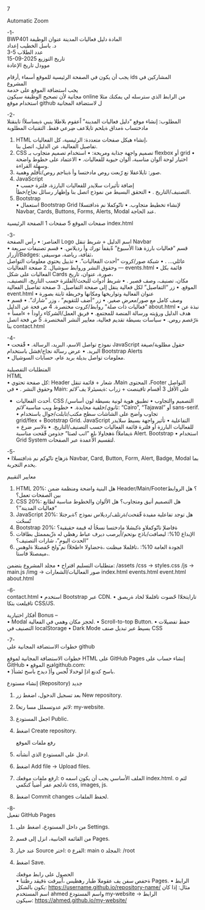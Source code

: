 
7

Automatic Zoom
 
  
 
-1-  
BWP401 المادة 
دليل فعاليات المدينة  عنوان الوظيفة  
د. باسل الخطيب  إعداد  
3-5 عدد الطلاب  
15-09-2025 تاريخ التوزيع  
موودل تاريخ الإعادة  
 
يجب أن يكون في الصفحة الرئيسية 
للموقع أسماء ,أرقام ids المشاركين في  
المشروع  
يجب استضافة الموقع على خدمة  
مجانية لأن تصحيح الوظيفة سيكون 
online من الرابط الذي سترسله لي 
يمكنك مثلا استخدام موقع github 
ل لاستضافة المجانية 
 
 
  
 
-2-  
المطلوب: إنشاء موقع “دليل فعاليات المدينة” 
  اًعقوم بلاطلا ينبي  ةيساسلأا تاينقتلا مادختساب ةمداق ةيلحم تايلاعف ضِرعي
فقط. 
التقنيات المطلوبة  
1. HTML إنشاء هيكل صفحات متعددة: الرئيسية، كل الفعاليات،  
تفاصيل الفعالية، عن الدليل، اتصل بنا. 
2. CSS   تصميم  واجهة جذابة ومريحة: 
• استخدام تصميم متجاوب بـ flexbox أو grid 
• اختيار لوحة ألوان مناسبة، ألوان حيوية للفعاليات. 
• الاعتماد على خطوط واضحة وسهلة القراءة. 
3. صور: تايلاعفلا نع رّبعت روص مادختسا   وأ ةيناجم روص/تاّفلم
وهمية. 
4. JavaScript   
• إضافة تأثيرات سلايدر للفعاليات البارزة، فلترة حسب  
التصنيف/التاريخ . 
• التحقق البسيط من نموذج اتصل بنا  وإظهار رسائل نجاح/خطأ. 
5. Bootstrap  
• استعمال Bootstrap Grid لإنشاء تخطيط متجاوب. 
• تانّوكملا نم ةدافتسلاا  Navbar, Cards, Buttons, Forms, 
Alerts, Modal   عند الحاجة. 
 
صفحات الموقع 5 صفحات 
1 الصفحة الرئيسية index.html 
 
  
 
-3-  
العناصر: 
• رأس الصفحة  Logo  اسم الدليل + شريط تنقل Navbar   
• قسم “فعاليات بارزة هذا الأسبوع”  ةّيقفأ تورك وأ رديلاس. 
• قسم تصنيفات سريعة أزرار/Badges: ثقافة، رياضة، موسيقى،  
عائلي... . 
• شبكة صور/كروت “أحدث الفعاليات”. 
• تذييل يحتوي معلومات التواصل وحقوق النشر وروابط سوشيال. 
2  صفحة الفعاليات — events.html 
• قائمة بكل الفعاليات على شكل Cards  صورة، عنوان، تاريخ،  
مكان، تصنيف، وصف قصير . 
• شريط أدوات للبحث/الفلترة حسب التاريخ، التصنيف، الموقع. 
• زر “التفاصيل” لكل فعالية ينقل إلى صفحة التفاصيل. 
3  صفحة تفاصيل الفعالية event.html 
• عنوان الفعالية وتواريخها ومكانها وخريطة ثابتة بصورة   
• وصف كامل مع صور/معرض صغير. 
• زر “أضف للتقويم” ، وزر “شارك”. 
• قسم “فعاليات ذات صلة” روابط/كروت مختصرة. 
4  ص فحة عن الدليل  about.html 
• نبذة عن هدف الدليل ورؤيته ورسالة المنصة للمجتمع. 
• فريق العمل/الشركاء راودأ + ءامسأ + ةرّغصم روص. 
• سياسات بسيطة تقديم فعالية، معايير النشر المختصرة. 
5  ص فحة اتصل بنا   contact.html 
 
  
 
-4-  
• نموذج تواصل الاسم، البريد، الرسالة. 
• قّقحت JavaScript حقول مطلوبة/صيغة البريد. 
• عرض رسالة نجاح/فشل باستخدام   Bootstrap Alerts   
• معلومات تواصل بديلة بريد عام، حسابات السوشيال. 
 
المتطلبات التفصيلية  
HTML  
• كل صفحة تحتوي: Header شعار + قائمة تنقل  ،Main 
المحتوى ،Footer التواصل وحقوق النشر . 
• في Main: على الأقل 3 أقسام  تافينصت + زراب :ةيسيئرلا يف ًلاثم
+ أحدث الفعاليات. 
  CSS التصميم والتجاوب 
• تطبيق هوية لونية بسيطة لون أساسي/ثانوي/خلفية محايدة. 
• خطوط ويب مناسبة   ًلاثم: “Cairo”, “Tajawal” أو sans-serif. 
• تجاوب واضح على الشاشات سطح مكتب/تابلت/جوال باستخدام  
grid/flex + Bootstrap Grid. 
  JavaScript التفاعلية 
• تأثير واجهة بسيط سلايدر للفعاليات البارزة أو فلترة قائمة الفعاليات 
حسب التصنيف/التاريخ. 
•  ةلاسر ضرع + ةيماملأا ةهجاولا ىلع ”انب لصتا“ جذومن قّقحت
مناسبة Alert. 
  Bootstrap 
• استخدام  Grid System لتقسيم الأعمدة عبر الصفحات. 
 
  
 
-5-  
• ةزهاج تانّوكم نم ةدافتسلاا Navbar, Card, Button, Form, 
Alert, Badge, Modal بما يخدم التجربة. 
 
معايير التقييم  
1. HTML 20%: هل البنية واضحة ومنظمة ضمن 
Header/Main/Footer؟ هل الروابط بين الصفحات تعمل؟  
2. CSS 20%: هل التصميم أنيق ومتجاوب؟ هل الألوان والخطوط 
مناسبة لطابع “فعاليات المدينة”؟  
3. JavaScript 20%: هل توجد تفاعلية مفيدة  قّقحت/ةرتلف/رديلاس
نموذج  ؟ةبرجتلا نّسحُت 
4. Bootstrap 20%:  ةفاضلإ تانّوكملاو ةكبشلا مادختسا نسحُأ له
قيمة حقيقية؟ 
5. الإبداع 10%:   ليصافت/باذج ىوتحم/اًيرصب ديرف عباط رهظي له
 ةزّيمممثل بطاقات “الحدث اليوم”، شارات التصنيف؟  
6. الجودة العامة 10%:  ،تافلملا ميظنت ،ةحضاولا ءاطخلأا نم ّولخ
حّفصتلا ةلوهس ،ميمصتلا قاستا. 
 
متطلبات التسليم  اقتراح 
• مجلد المشروع يتضمن: 
/assets 
  /css    -> styles.css 
  /js     -> main.js 
  /img    -> صور الفعاليات/الشعارات 
index.html 
events.html 
event.html 
about.html 
 
  
 
-6-  
contact.html 
• استخدم Bootstrap عبر CDN. 
• تارايتخلاا حّضوت تافلملا لخاد ةريصق تاقيلعت بتكا CSS/JS. 
 
أفكار اختيارية Bonus –  
• Modal لحجز مكان وهمي في الفعالية. 
• Scroll-to-top Button. 
• حفظ تفضيلات التصنيف في localStorage 
• Dark Mode  بسيط عبر تبديل صنف CSS 
 
 
 
  
 
-7-  
خطوات الاستضافة المجانية على github 
 
خطوات الاستضافة المجانية لموقع  HTML على GitHub Pages 
     إنشاء حساب على GitHub 
• افتح الموقعgithub.com:  
• )باسح كدنع اذإ لوخدلا لّجس وأ( ديدج باسح ئشنأ. 
 
إنشاء مستودع (Repository) جديد 
1. بعد تسجيل الدخول، اضغط زر New repository. 
2.  ًلاثم عدوتسملل مسا رتخا: my-website. 
3. اجعل المستودع Public. 
4. اضغط Create repository. 
 
     رفع ملفات الموقع 
1. ادخل على المستودع الذي أنشأته. 
2. اضغط Add file → Upload files. 
3. ارفع ملفات موقعك: 
o الملف الأساسي يجب أن يكون اسمه index.html. 
o  لثم تادلجم عفر اًضيأ كنكمي css, images, js. 
4. اضغط Commit changes لحفظ الملفات. 
 
 
  
 
-8-  
     تفعيل GitHub Pages 
1. من داخل المستودع، اضغط على Settings. 
2. من القائمة الجانبية، انزل إلى قسم  Pages. 
3. عند خيار Source اختر: 
o الفرع: main 
o المجلد: /root 
4. اضغط Save. 
 
     الحصول على رابط موقعك  
• ةحفص سفن يف عقوملا طبار رهظيس ،اًبيرقت ةقيقد رظتنا Pages. 
• الرابط يكون بالشكل: 
https://username.github.io/repository-name/ 
مثال: 
إذا كان اسم المستخدم  ahmed واسم المستودع  my-website → الرابط  
سيكون: 
https://ahmed.github.io/my-website/ 
 